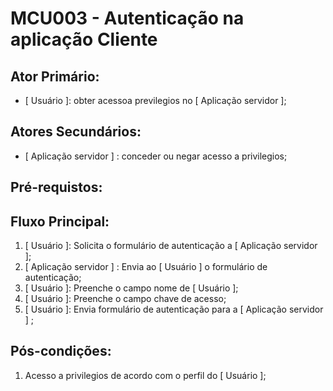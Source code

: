 # MCU003 - Autenticação na aplicação Cliente

## Ator Primário:
- [ Usuário ]: obter acessoa previlegios no [ Aplicação servidor ];

## Atores Secundários:
- [ Aplicação servidor ] : conceder ou negar acesso a privilegios;

## Pré-requistos:

## Fluxo Principal:
  1) [ Usuário ]: Solicita o formulário de autenticação a [ Aplicação servidor ]; 
  2) [ Aplicação servidor ] : Envia ao [ Usuário ] o formulário de autenticação;
  3) [ Usuário ]: Preenche o campo nome de [ Usuário ];
  4) [ Usuário ]: Preenche o campo chave de acesso;
  5) [ Usuário ]: Envia formulário de autenticação para a [ Aplicação servidor ] ;

## Pós-condições:
  1) Acesso a privilegios de acordo com o perfil do [ Usuário ];
